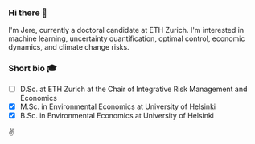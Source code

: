 ### Hi there 👋

I'm Jere, currently a doctoral candidate at ETH Zurich. I'm interested in machine learning, uncertainty quantification, optimal control, economic dynamics, and climate change risks. 

### Short bio :mortar_board:
* [ ] D.Sc. at ETH Zurich at the Chair of Integrative Risk Management and Economics
* [x] M.Sc. in Environmental Economics at University of Helsinki
* [x] B.Sc. in Environmental Economics at University of Helsinki

:v:
<!--
**jlehtomaa/jlehtomaa** is a ✨ _special_ ✨ repository because its `README.md` (this file) appears on your GitHub profile.

Here are some ideas to get you started:

- 🔭 I’m currently working on ...
- 🌱 I’m currently learning ...
- 👯 I’m looking to collaborate on ...
- 🤔 I’m looking for help with ...
- 💬 Ask me about ...
- 📫 How to reach me: ...
- 😄 Pronouns: ...
- ⚡ Fun fact: ...
-->
